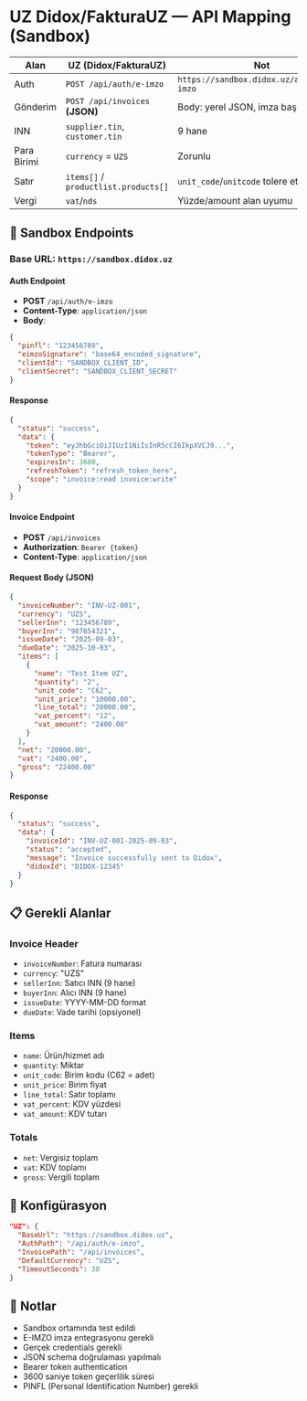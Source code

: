 # UZ Didox/FakturaUZ — API Mapping (Sandbox)

| Alan | UZ (Didox/FakturaUZ) | Not |
|------|----------------------|-----|
| Auth | `POST /api/auth/e-imzo` | `https://sandbox.didox.uz/api/auth/e-imzo` |
| Gönderim | `POST /api/invoices` **(JSON)** | Body: yerel JSON, imza başlıkları |
| INN | `supplier.tin`, `customer.tin` | 9 hane |
| Para Birimi | `currency` = `UZS` | Zorunlu |
| Satır | `items[]` / `productlist.products[]` | `unit_code`/`unitcode` tolere et |
| Vergi | `vat`/`nds` | Yüzde/amount alan uyumu |

## 🔐 Sandbox Endpoints

### **Base URL**: `https://sandbox.didox.uz`

#### **Auth Endpoint**
- **POST** `/api/auth/e-imzo`
- **Content-Type**: `application/json`
- **Body**:
```json
{
  "pinfl": "123456789",
  "eimzoSignature": "base64_encoded_signature",
  "clientId": "SANDBOX_CLIENT_ID",
  "clientSecret": "SANDBOX_CLIENT_SECRET"
}
```

#### **Response**
```json
{
  "status": "success",
  "data": {
    "token": "eyJhbGciOiJIUzI1NiIsInR5cCI6IkpXVCJ9...",
    "tokenType": "Bearer",
    "expiresIn": 3600,
    "refreshToken": "refresh_token_here",
    "scope": "invoice:read invoice:write"
  }
}
```

#### **Invoice Endpoint**
- **POST** `/api/invoices`
- **Authorization**: `Bearer {token}`
- **Content-Type**: `application/json`

#### **Request Body (JSON)**
```json
{
  "invoiceNumber": "INV-UZ-001",
  "currency": "UZS",
  "sellerInn": "123456789",
  "buyerInn": "987654321",
  "issueDate": "2025-09-03",
  "dueDate": "2025-10-03",
  "items": [
    {
      "name": "Test Item UZ",
      "quantity": "2",
      "unit_code": "C62",
      "unit_price": "10000.00",
      "line_total": "20000.00",
      "vat_percent": "12",
      "vat_amount": "2400.00"
    }
  ],
  "net": "20000.00",
  "vat": "2400.00",
  "gross": "22400.00"
}
```

#### **Response**
```json
{
  "status": "success",
  "data": {
    "invoiceId": "INV-UZ-001-2025-09-03",
    "status": "accepted",
    "message": "Invoice successfully sent to Didox",
    "didoxId": "DIDOX-12345"
  }
}
```

## 📋 Gerekli Alanlar

### **Invoice Header**
- `invoiceNumber`: Fatura numarası
- `currency`: "UZS"
- `sellerInn`: Satıcı INN (9 hane)
- `buyerInn`: Alıcı INN (9 hane)
- `issueDate`: YYYY-MM-DD format
- `dueDate`: Vade tarihi (opsiyonel)

### **Items**
- `name`: Ürün/hizmet adı
- `quantity`: Miktar
- `unit_code`: Birim kodu (C62 = adet)
- `unit_price`: Birim fiyat
- `line_total`: Satır toplamı
- `vat_percent`: KDV yüzdesi
- `vat_amount`: KDV tutarı

### **Totals**
- `net`: Vergisiz toplam
- `vat`: KDV toplamı
- `gross`: Vergili toplam

## 🔧 Konfigürasyon

```json
"UZ": {
  "BaseUrl": "https://sandbox.didox.uz",
  "AuthPath": "/api/auth/e-imzo",
  "InvoicePath": "/api/invoices",
  "DefaultCurrency": "UZS",
  "TimeoutSeconds": 30
}
```

## 📝 Notlar

- Sandbox ortamında test edildi
- E-IMZO imza entegrasyonu gerekli
- Gerçek credentials gerekli
- JSON schema doğrulaması yapılmalı
- Bearer token authentication
- 3600 saniye token geçerlilik süresi
- PINFL (Personal Identification Number) gerekli

